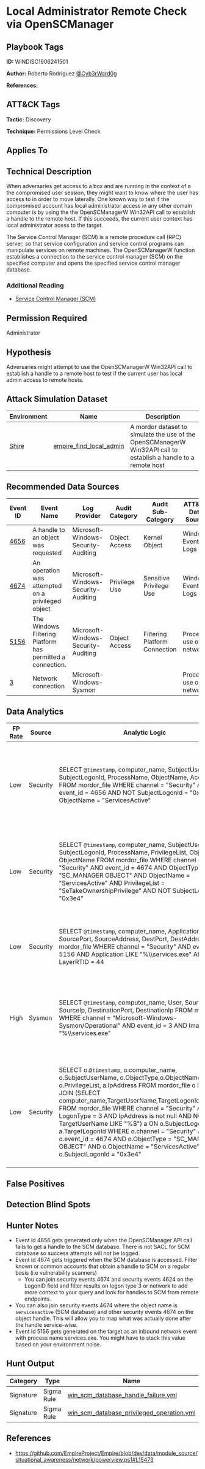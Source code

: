 # Local Administrator Remote Check via OpenSCManager

## Playbook Tags

**ID:** WINDISC1906241501

**Author:** Roberto Rodriguez [@Cyb3rWard0g](https://twitter.com/Cyb3rWard0g)

**References:**

## ATT&CK Tags

**Tactic:** Discovery

**Technique:** Permissions Level Check

## Applies To

## Technical Description

When adversaries get access to a box and are running in the context of a the compromised user session, they might want to know where the user has access to in order to move laterally. One known way to test if the compromised account has local administrator access in any other domain computer is by using the the OpenSCManagerW Win32API call to establish a handle to the remote host. If this succeeds, the current user context has local administrator acess to the target.

The Service Control Manager (SCM) is a remote procedure call (RPC) server, so that service configuration and service control programs can manipulate services on remote machines. The OpenSCManagerW function establishes a connection to the service control manager (SCM) on the specified computer and opens the specified service control manager database.

### Additional Reading

* [Service Control Manager (SCM)](https://github.com/Cyb3rWard0g/ThreatHunter-Playbook/tree/master/library/service_control_manager.md)

## Permission Required

Administrator

## Hypothesis

Adversaries might attempt to use the OpenSCManagerW Win32API call to establish a handle to a remote host to test if the current user has local admin access to remote hosts.

## Attack Simulation Dataset

| Environment| Name | Description |
|--------|---------|---------|
| [Shire](https://github.com/Cyb3rWard0g/mordor/tree/acf9f6be6a386783a20139ceb2faf8146378d603/environment/shire) | [empire_find_local_admin](https://github.com/Cyb3rWard0g/mordor/blob/master/small_datasets/windows/lateral_movement/remote_services_T1021/empire_find_local_admin.md) | A mordor dataset to simulate the use of the OpenSCManagerW Win32API call to establish a handle to a remote host |

## Recommended Data Sources

| Event ID | Event Name | Log Provider | Audit Category | Audit Sub-Category | ATT&CK Data Source |
|---------|---------|----------|----------|---------|---------|
| [4656](https://github.com/Cyb3rWard0g/OSSEM/blob/master/data_dictionaries/windows/security/events/event-4656.md) | A handle to an object was requested | Microsoft-Windows-Security-Auditing | Object Access | Kernel Object | Windows Event Logs |
| [4674](https://docs.microsoft.com/en-us/windows/security/threat-protection/auditing/event-4674) | An operation was attempted on a privileged object | Microsoft-Windows-Security-Auditing | Privilege Use | Sensitive Privilege Use | Windows Event Logs |
| [5156](https://docs.microsoft.com/en-us/windows/security/threat-protection/auditing/event-5156) | The Windows Filtering Platform has permitted a connection. | Microsoft-Windows-Security-Auditing | Object Access | Filtering Platform Connection | Process use of network |
| [3](https://github.com/Cyb3rWard0g/OSSEM/blob/master/data_dictionaries/windows/sysmon/event-3.md) | Network connection | Microsoft-Windows-Sysmon | | | Process use of network |

## Data Analytics

| FP Rate | Source | Analytic Logic | Description |
|--------|---------|---------|---------|
| Low | Security | SELECT `@timestamp`, computer_name, SubjectUserName, SubjectLogonId, ProcessName, ObjectName, AccessMask FROM mordor_file WHERE channel = "Security" AND event_id = 4656 AND NOT SubjectLogonId = "0x3e4" AND ObjectName = "ServicesActive" | Look for failure handles to the SCM database from non system user. This event triggers on ServicesActive only when it fails |
| Low | Security | SELECT `@timestamp`, computer_name, SubjectUserName, SubjectLogonId, ProcessName, PrivilegeList, ObjectServer, ObjectName FROM mordor_file WHERE channel = "Security" AND event_id = 4674 AND ObjectType = "SC_MANAGER OBJECT" AND ObjectName = "ServicesActive" AND PrivilegeList = "SeTakeOwnershipPrivilege" AND NOT SubjectLogonId = "0x3e4" | Look for non-system accounts performing privileged operations on protected subsystem objects such as the SCM database |
| Low | Security | SELECT `@timestamp`, computer_name, Application, SourcePort, SourceAddress, DestPort, DestAddress FROM mordor_file WHERE channel = "Security" AND event_id = 5156 AND Application LIKE "%\\\services.exe" AND LayerRTID = 44 | Look for inbound network connections to services.exe from other endpoints in the network |
| High | Sysmon | SELECT `@timestamp`, computer_name, User, SourcePort, SourceIp, DestinationPort, DestinationIp FROM mordor_file WHERE channel = "Microsoft-Windows-Sysmon/Operational" AND event_id = 3 AND Image LIKE "%\\\services.exe" | Look for several network connection maded by services.exe from different endpoints to the same destination |
| Low | Security | SELECT o.`@timestamp`, o.computer_name, o.SubjectUserName, o.ObjectType,o.ObjectName, o.PrivilegeList, a.IpAddress FROM mordor_file o INNER JOIN (SELECT computer_name,TargetUserName,TargetLogonId,IpAddress FROM mordor_file WHERE channel = "Security" AND LogonType = 3 AND IpAddress is not null AND NOT TargetUserName LIKE "%$") a ON o.SubjectLogonId = a.TargetLogonId WHERE o.channel = "Security" AND o.event_id = 4674 AND o.ObjectType = "SC_MANAGER OBJECT" AND o.ObjectName = "ServicesActive" AND NOT o.SubjectLogonId = "0x3e4" | Look for non-system accounts performing privileged operations on protected subsystem objects such as the SCM database from other endpoints in the network |

## False Positives

## Detection Blind Spots

## Hunter Notes

* Event id 4656 gets generated only when the OpenSCManager API call fails to get a handle to the SCM database. There is not SACL for SCM database so success attempts will not be logged.
* Event id 4674 gets triggered when the SCM database is accessed. Filter known or common accounts that obtain a handle to SCM on a regular basis (i.e vulnerability scanners)
  * You can join security events 4674 and security events 4624 on the LogonID field and filter results on logon type 3 or network to add more context to your query and look for handles to SCM from remote endpoints.
* You can also join security events 4674 where the object name is `servicesactive` (SCM database) and other security events 4674 on the object handle. This will allow you to map what was actually done after the handle service-wise.
* Event id 5156 gets generated on the target as an inbound network event with process name services.exe. You might have to stack this value based on your environment noise.

## Hunt Output

| Category | Type | Name |
|--------|---------|---------|
| Signature | Sigma Rule | [win_scm_database_handle_failure.yml](https://github.com/Cyb3rWard0g/ThreatHunter-Playbook/tree/master/signatures/sigma/win_scm_database_handle_failure.yml) |
| Signature | Sigma Rule | [win_scm_database_privileged_operation.yml](https://github.com/Cyb3rWard0g/ThreatHunter-Playbook/tree/master/signatures/sigma/win_scm_database_privileged_operation.yml) |

## References

* https://github.com/EmpireProject/Empire/blob/dev/data/module_source/situational_awareness/network/powerview.ps1#L15473